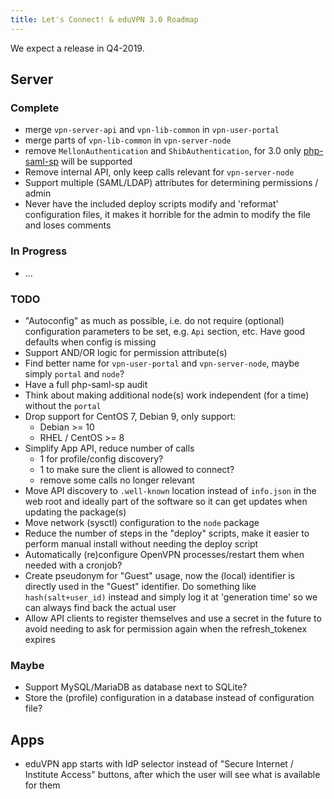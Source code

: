 ```yaml
---
title: Let's Connect! & eduVPN 3.0 Roadmap
---
```


We expect a release in Q4-2019.

## Server

### Complete

- merge `vpn-server-api` and `vpn-lib-common` in `vpn-user-portal`
- merge parts of `vpn-lib-common` in `vpn-server-node`
- remove `MellonAuthentication` and `ShibAuthentication`, for 3.0 only 
  [php-saml-sp](https://git.tuxed.net/fkooman/php-saml-sp/) will be supported
- Remove internal API, only keep calls relevant for `vpn-server-node`
- Support multiple (SAML/LDAP) attributes for determining permissions / admin
- Never have the included deploy scripts modify and 'reformat' configuration 
  files, it makes it horrible for the admin to modify the file and loses 
  comments

### In Progress

- ...

### TODO

- "Autoconfig" as much as possible, i.e. do not require (optional) 
  configuration parameters to be set, e.g. `Api` section, etc. Have good 
  defaults when config is missing
- Support AND/OR logic for permission attribute(s)
- Find better name for `vpn-user-portal` and `vpn-server-node`, maybe simply
  `portal` and `node`?
- Have a full php-saml-sp audit
- Think about making additional node(s) work independent (for a time) without
  the `portal`
- Drop support for CentOS 7, Debian 9, only support:
  - Debian >= 10 
  - RHEL / CentOS >= 8
- Simplify App API, reduce number of calls
  - 1 for profile/config discovery?
  - 1 to make sure the client is allowed to connect?
  - remove some calls no longer relevant
- Move API discovery to `.well-known` location instead of `info.json` in the 
  web root and ideally part of the software so it can get updates when updating
  the package(s)
- Move network (sysctl) configuration to the `node` package
- Reduce the number of steps in the "deploy" scripts, make it easier to perform
  manual install without needing the deploy script
- Automatically (re)configure OpenVPN processes/restart them when needed with
  a cronjob?
- Create pseudonym for "Guest" usage, now the (local) identifier is directly 
  used in the "Guest" identifier. Do something like `hash(salt+user_id)` 
  instead and simply log it at 'generation time' so we can always find back the
  actual user
- Allow API clients to register themselves and use a secret in the future to
  avoid needing to ask for permission again when the refresh_tokenex expires

### Maybe

- Support MySQL/MariaDB as database next to SQLite?
- Store the (profile) configuration in a database instead of configuration 
  file?

## Apps

- eduVPN app starts with IdP selector instead of "Secure Internet / 
  Institute Access" buttons, after which the user will see what is available
  for them
